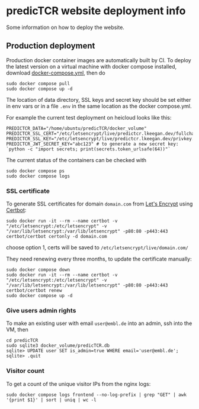 # predicTCR website deployment info

Some information on how to deploy the website.

## Production deployment

Production docker container images are automatically built by CI.
To deploy the latest version on a virtual machine with docker compose installed,
download [docker-compose.yml](https://raw.githubusercontent.com/ssciwr/predicTCR/main/docker-compose.yml), then do

```
sudo docker compose pull
sudo docker compose up -d
```

The location of data directory, SSL keys and secret key should be set
either in env vars or in a file `.env` in the same location as the docker compose.yml.

For example the current test deployment on heicloud looks like this:

```
PREDICTCR_DATA="/home/ubuntu/predicTCR/docker_volume"
PREDICTCR_SSL_CERT="/etc/letsencrypt/live/predictcr.lkeegan.dev/fullchain.pem"
PREDICTCR_SSL_KEY="/etc/letsencrypt/live/predictcr.lkeegan.dev/privkey.pem"
PREDICTCR_JWT_SECRET_KEY="abc123" # to generate a new secret key: `python -c "import secrets; print(secrets.token_urlsafe(64))"`
```

The current status of the containers can be checked with

```
sudo docker compose ps
sudo docker compose logs
```

### SSL certificate

To generate SSL certificates for domain `domain.com` from [Let's Encrypt](https://letsencrypt.org/) using [Certbot](https://certbot.eff.org/):

```
sudo docker run -it --rm --name certbot -v "/etc/letsencrypt:/etc/letsencrypt" -v "/var/lib/letsencrypt:/var/lib/letsencrypt" -p80:80 -p443:443 certbot/certbot certonly -d domain.com
```

choose option 1, certs will be saved to `/etc/letsencrypt/live/domain.com/`

They need renewing every three months, to update the certificate manually:

```
sudo docker compose down
sudo docker run -it --rm --name certbot -v "/etc/letsencrypt:/etc/letsencrypt" -v "/var/lib/letsencrypt:/var/lib/letsencrypt" -p80:80 -p443:443 certbot/certbot renew
sudo docker compose up -d
```

### Give users admin rights

To make an existing user with email `user@embl.de` into an admin, ssh into the VM, then

```
cd predicTCR
sudo sqlite3 docker_volume/predicTCR.db
sqlite> UPDATE user SET is_admin=true WHERE email='user@embl.de';
sqlite> .quit
```
### Visitor count

To get a count of the unique visitor IPs from the nginx logs:
```
sudo docker compose logs frontend --no-log-prefix | grep "GET" | awk '{print $1}' | sort | uniq | wc -l
```
